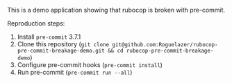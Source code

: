This is a demo application showing that rubocop is broken with pre-commit.

Reproduction steps:

 1. Install `pre-commit` 3.7.1
 2. Clone this repository (`git clone git@github.com:Roguelazer/rubocop-pre-commit-breakage-demo.git && cd rubocop-pre-commit-breakage-demo`)
 3. Configure pre-commit hooks (`pre-commit install`)
 4. Run pre-commit (`pre-commit run --all`)
